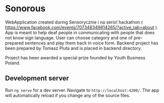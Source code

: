 # Sonorous

WebApplication created during Sensorycznie i na serio! hackathon ( https://www.facebook.com/events/707348349814265/?active_tab=about ). App is meant to help deaf people in communicating with people that does not know sign language. User can choose category and one of pre-prepared sentences and play them back in voice form. Backend project has been prepared by Tomasz Pluta and is placed in backend directory.

Project has been awarded a special prize founded by Youth Business Poland.

## Development server

Run `ng serve` for a dev server. Navigate to `http://localhost:4200/`. The app will automatically reload if you change any of the source files.
